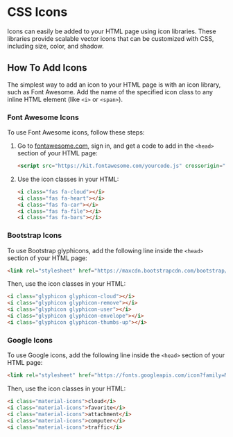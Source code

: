 # CSS Icons
Icons can easily be added to your HTML page using icon libraries. These libraries provide scalable vector icons that can be customized with CSS, including size, color, and shadow.
## How To Add Icons
The simplest way to add an icon to your HTML page is with an icon library, such as Font Awesome. 
Add the name of the specified icon class to any inline HTML element (like `<i>` or `<span>`).
### Font Awesome Icons

To use Font Awesome icons, follow these steps:

1. Go to [fontawesome.com](https://fontawesome.com/), sign in, and get a code to add in the `<head>` section of your HTML page:

   ```html
   <script src="https://kit.fontawesome.com/yourcode.js" crossorigin="anonymous"></script>
   ```

2. Use the icon classes in your HTML:

   ```html
   <i class="fas fa-cloud"></i>
   <i class="fas fa-heart"></i>
   <i class="fas fa-car"></i>
   <i class="fas fa-file"></i>
   <i class="fas fa-bars"></i>
   ```

### Bootstrap Icons

To use Bootstrap glyphicons, add the following line inside the `<head>` section of your HTML page:

```html
<link rel="stylesheet" href="https://maxcdn.bootstrapcdn.com/bootstrap/3.3.7/css/bootstrap.min.css">
```

Then, use the icon classes in your HTML:

```html
<i class="glyphicon glyphicon-cloud"></i>
<i class="glyphicon glyphicon-remove"></i>
<i class="glyphicon glyphicon-user"></i>
<i class="glyphicon glyphicon-envelope"></i>
<i class="glyphicon glyphicon-thumbs-up"></i>
```

### Google Icons

To use Google icons, add the following line inside the `<head>` section of your HTML page:

```html
<link rel="stylesheet" href="https://fonts.googleapis.com/icon?family=Material+Icons">
```

Then, use the icon classes in your HTML:

```html
<i class="material-icons">cloud</i>
<i class="material-icons">favorite</i>
<i class="material-icons">attachment</i>
<i class="material-icons">computer</i>
<i class="material-icons">traffic</i>
```


